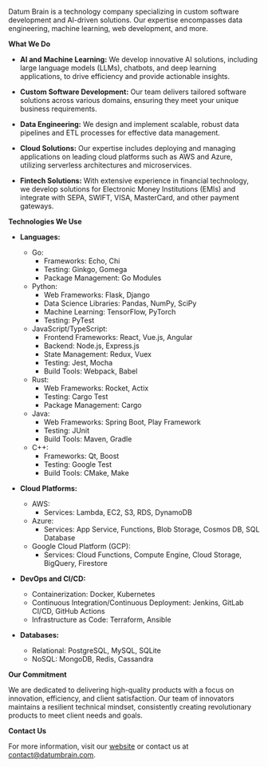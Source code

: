 Datum Brain is a technology company specializing in custom software development and AI-driven solutions. Our expertise encompasses data engineering, machine learning, web development, and more.

**What We Do**

- **AI and Machine Learning:** We develop innovative AI solutions, including large language models (LLMs), chatbots, and deep learning applications, to drive efficiency and provide actionable insights.

- **Custom Software Development:** Our team delivers tailored software solutions across various domains, ensuring they meet your unique business requirements.

- **Data Engineering:** We design and implement scalable, robust data pipelines and ETL processes for effective data management.

- **Cloud Solutions:** Our expertise includes deploying and managing applications on leading cloud platforms such as AWS and Azure, utilizing serverless architectures and microservices.

- **Fintech Solutions:** With extensive experience in financial technology, we develop solutions for Electronic Money Institutions (EMIs) and integrate with SEPA, SWIFT, VISA, MasterCard, and other payment gateways.

**Technologies We Use**

- **Languages:**
  - Go:
    - Frameworks: Echo, Chi
    - Testing: Ginkgo, Gomega
    - Package Management: Go Modules
  - Python:
    - Web Frameworks: Flask, Django
    - Data Science Libraries: Pandas, NumPy, SciPy
    - Machine Learning: TensorFlow, PyTorch
    - Testing: PyTest
  - JavaScript/TypeScript:
    - Frontend Frameworks: React, Vue.js, Angular
    - Backend: Node.js, Express.js
    - State Management: Redux, Vuex
    - Testing: Jest, Mocha
    - Build Tools: Webpack, Babel
  - Rust:
    - Web Frameworks: Rocket, Actix
    - Testing: Cargo Test
    - Package Management: Cargo
  - Java:
    - Web Frameworks: Spring Boot, Play Framework
    - Testing: JUnit
    - Build Tools: Maven, Gradle
  - C++:
    - Frameworks: Qt, Boost
    - Testing: Google Test
    - Build Tools: CMake, Make

- **Cloud Platforms:**
  - AWS:
    - Services: Lambda, EC2, S3, RDS, DynamoDB
  - Azure:
    - Services: App Service, Functions, Blob Storage, Cosmos DB, SQL Database
  - Google Cloud Platform (GCP):
    - Services: Cloud Functions, Compute Engine, Cloud Storage, BigQuery, Firestore

- **DevOps and CI/CD:**
  - Containerization: Docker, Kubernetes
  - Continuous Integration/Continuous Deployment: Jenkins, GitLab CI/CD, GitHub Actions
  - Infrastructure as Code: Terraform, Ansible

- **Databases:**
  - Relational: PostgreSQL, MySQL, SQLite
  - NoSQL: MongoDB, Redis, Cassandra

**Our Commitment**

We are dedicated to delivering high-quality products with a focus on innovation, efficiency, and client satisfaction. Our team of innovators maintains a resilient technical mindset, consistently creating revolutionary products to meet client needs and goals.

**Contact Us**

For more information, visit our [website](https://datumbrain.com) or contact us at [contact@datumbrain.com](mailto:contact@datumbrain.com). 
